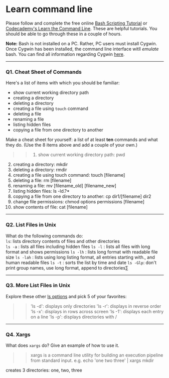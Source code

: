 # Learn command line

Please follow and complete the free online [Bash Scripting Tutorial](https://ryanstutorials.net/bash-scripting-tutorial/) or [Codecademy's Learn the Command Line](https://www.codecademy.com/learn/learn-the-command-line). These are helpful tutorials. You should be able to go through these in a couple of hours.

**Note:** Bash is not installed on a PC. Rather, PC users must install Cygwin. Once Cygwin has been installed, the command line interface witll _emulate_ bash. You can find all information regarding Cygwin [here](https://www.cygwin.com/).

---

### Q1.  Cheat Sheet of Commands  

Here's a list of items with which you should be familiar:  

* show current working directory path
* creating a directory
* deleting a directory
* creating a file using `touch` command
* deleting a file
* renaming a file
* listing hidden files
* copying a file from one directory to another

Make a cheat sheet for yourself: a list of at least **ten** commands and what they do.  (Use the 8 items above and add a couple of your own.)  

> > 1. show current working directory path: pwd
2. creating a directory: mkdir
3. deleting a directory: rmdir 
4. creating a file using touch command: touch [filename]
5. deleting a file: rm [filename]
6. renaming a file: mv [filename_old] [filename_new]
7. listing hidden files: ls -ld.?*
8. copying a file from one directory to another: cp dir1/[filename] dir2
9. change file permissions: chmod options permissions [filename]
10. show contents of file: cat [filename] 

---

### Q2.  List Files in Unix   

What do the following commands do:  
`ls`: lists directory contents of files and other directories   
`ls -a`  : lists all files including hidden files 
`ls -l`  : lists all files with long format and shows permissions
`ls -lh`  : lists long format with readable file size
`ls -lah`  : lists using long listing format, all entries starting with., and human readable files 
`ls -t`  : sorts the list by time and date
`ls -Glp`: don't print group names, use long format, append to directories∑


---

### Q3.  More List Files in Unix  

Explore these other [ls options](http://www.techonthenet.com/unix/basic/ls.php) and pick 5 of your favorites:

> > 'ls -d': displays only directories
'ls -r': displays in reverse order
'ls -x': displays in rows across screen
'ls -1': displays each entry on a line
'ls -p': displays directories with / 

---

### Q4.  Xargs   

What does `xargs` do? Give an example of how to use it.

> > xargs is a command line utility for building an execution pipeline from standard input. e.g. 
echo 'one two three' | xargs mkdir

creates 3 directories: one, two, three
